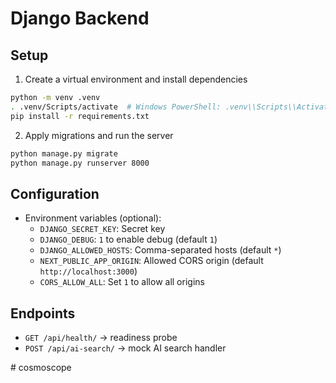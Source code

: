 # Django Backend

## Setup

1. Create a virtual environment and install dependencies
```bash
python -m venv .venv
. .venv/Scripts/activate  # Windows PowerShell: .venv\\Scripts\\Activate.ps1
pip install -r requirements.txt
```

2. Apply migrations and run the server
```bash
python manage.py migrate
python manage.py runserver 8000
```

## Configuration
- Environment variables (optional):
  - `DJANGO_SECRET_KEY`: Secret key
  - `DJANGO_DEBUG`: `1` to enable debug (default `1`)
  - `DJANGO_ALLOWED_HOSTS`: Comma-separated hosts (default `*`)
  - `NEXT_PUBLIC_APP_ORIGIN`: Allowed CORS origin (default `http://localhost:3000`)
  - `CORS_ALLOW_ALL`: Set `1` to allow all origins

## Endpoints
- `GET /api/health/` → readiness probe
- `POST /api/ai-search/` → mock AI search handler

#   c o s m o s c o p e  
 
